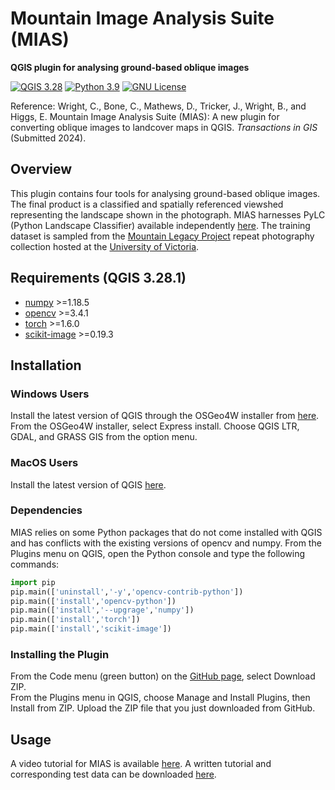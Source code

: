 # Mountain Image Analysis Suite (MIAS)
__QGIS plugin for analysing ground-based oblique images__ 

[![QGIS 3.28](https://img.shields.io/badge/QGIS-3.28.1-blue.svg)](https://www.qgis.org/en/site/forusers/download.html)
[![Python 3.9](https://img.shields.io/badge/Python-3.9-blue.svg)](https://www.python.org/downloads/release/python-390/)
[![GNU License](https://img.shields.io/badge/License-GNU-green.svg)](https://www.gnu.org/licenses/gpl-3.0.en.html)

Reference: Wright, C., Bone, C., Mathews, D., Tricker, J., Wright, B., and Higgs, E. Mountain Image Analysis Suite (MIAS): A new plugin for converting oblique images to landcover maps in QGIS. *Transactions in GIS* (Submitted 2024).

## Overview
This plugin contains four tools for analysing ground-based oblique images. The final product is a classified and spatially referenced viewshed representing the landscape shown in the photograph. MIAS harnesses PyLC (Python Landscape Classifier) available independently [here](https://github.com/scrose/pylc). The training dataset is sampled from the [Mountain Legacy Project](https://mountainlegacy.ca) repeat photography collection hosted at the [University of Victoria](https://www.uvic.ca).

## Requirements (QGIS 3.28.1) 

- [numpy](https://numpy.org/) >=1.18.5
- [opencv](https://opencv.org/) >=3.4.1
- [torch](https://pytorch.org/) >=1.6.0
- [scikit-image](https://scikit-image.org/) >=0.19.3

## Installation

### Windows Users
Install the latest version of QGIS through the OSGeo4W installer from [here](https://qgis.org/en/site/forusers/alldownloads.html#osgeo4w-installer). From the OSGeo4W installer, select Express install. Choose QGIS LTR, GDAL, and GRASS GIS from the option menu. 

### MacOS Users
Install the latest version of QGIS [here](https://qgis.org/en/site/forusers/download.html).

### Dependencies
MIAS relies on some Python packages that do not come installed with QGIS and has conflicts with the existing versions of opencv and numpy. From the Plugins menu on QGIS, open the Python console and type the following commands:
```python
import pip
pip.main(['uninstall','-y','opencv-contrib-python'])
pip.main(['install','opencv-python'])
pip.main(['install','--upgrage','numpy'])
pip.main(['install','torch'])
pip.main(['install','scikit-image'])
```

### Installing the Plugin
From the Code menu (green button) on the [GitHub page](https://github.com/ClaireWrightMi/MLP_IA_Suite), select Download ZIP.  
From the Plugins menu in QGIS, choose Manage and Install Plugins, then Install from ZIP. Upload the ZIP file that you just downloaded from GitHub.

## Usage
A video tutorial for MIAS is available [here](URL).
A written tutorial and corresponding test data can be downloaded [here](URL).


